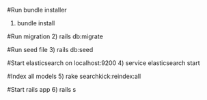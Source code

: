 #Run bundle installer
1) bundle install

#Run migration
2) rails db:migrate

#Run seed file
3) rails db:seed


#Start elasticsearch on localhost:9200
4) service elasticsearch start

#Index all models
5) rake searchkick:reindex:all

#Start rails app
6) rails s
